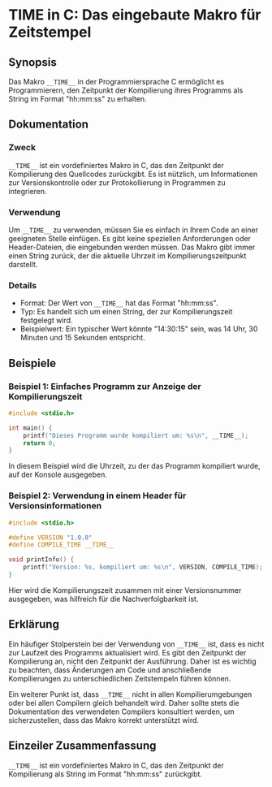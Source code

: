 <!--
Meta Description: # __TIME__ in C: Das eingebaute Makro für Zeitstempel ## Synopsis Das Makro `__TIME__` in der Programmiersprache C ermöglicht es Programmierern, den Z...
Meta Keywords: der, __time__, das, ist, makro
-->

# __TIME__ in C: Das eingebaute Makro für Zeitstempel

## Synopsis
Das Makro `__TIME__` in der Programmiersprache C ermöglicht es Programmierern, den Zeitpunkt der Kompilierung ihres Programms als String im Format "hh:mm:ss" zu erhalten.

## Dokumentation
### Zweck
`__TIME__` ist ein vordefiniertes Makro in C, das den Zeitpunkt der Kompilierung des Quellcodes zurückgibt. Es ist nützlich, um Informationen zur Versionskontrolle oder zur Protokollierung in Programmen zu integrieren.

### Verwendung
Um `__TIME__` zu verwenden, müssen Sie es einfach in Ihrem Code an einer geeigneten Stelle einfügen. Es gibt keine speziellen Anforderungen oder Header-Dateien, die eingebunden werden müssen. Das Makro gibt immer einen String zurück, der die aktuelle Uhrzeit im Kompilierungszeitpunkt darstellt.

### Details
- Format: Der Wert von `__TIME__` hat das Format "hh:mm:ss".
- Typ: Es handelt sich um einen String, der zur Kompilierungszeit festgelegt wird.
- Beispielwert: Ein typischer Wert könnte "14:30:15" sein, was 14 Uhr, 30 Minuten und 15 Sekunden entspricht.

## Beispiele
### Beispiel 1: Einfaches Programm zur Anzeige der Kompilierungszeit
```c
#include <stdio.h>

int main() {
    printf("Dieses Programm wurde kompiliert um: %s\n", __TIME__);
    return 0;
}
```
In diesem Beispiel wird die Uhrzeit, zu der das Programm kompiliert wurde, auf der Konsole ausgegeben.

### Beispiel 2: Verwendung in einem Header für Versionsinformationen
```c
#include <stdio.h>

#define VERSION "1.0.0"
#define COMPILE_TIME __TIME__

void printInfo() {
    printf("Version: %s, kompiliert um: %s\n", VERSION, COMPILE_TIME);
}
```
Hier wird die Kompilierungszeit zusammen mit einer Versionsnummer ausgegeben, was hilfreich für die Nachverfolgbarkeit ist.

## Erklärung
Ein häufiger Stolperstein bei der Verwendung von `__TIME__` ist, dass es nicht zur Laufzeit des Programms aktualisiert wird. Es gibt den Zeitpunkt der Kompilierung an, nicht den Zeitpunkt der Ausführung. Daher ist es wichtig zu beachten, dass Änderungen am Code und anschließende Kompilierungen zu unterschiedlichen Zeitstempeln führen können. 

Ein weiterer Punkt ist, dass `__TIME__` nicht in allen Kompilierumgebungen oder bei allen Compilern gleich behandelt wird. Daher sollte stets die Dokumentation des verwendeten Compilers konsultiert werden, um sicherzustellen, dass das Makro korrekt unterstützt wird.

## Einzeiler Zusammenfassung
`__TIME__` ist ein vordefiniertes Makro in C, das den Zeitpunkt der Kompilierung als String im Format "hh:mm:ss" zurückgibt.